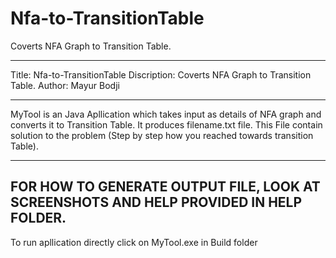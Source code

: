 # Nfa-to-TransitionTable
Coverts NFA Graph to Transition Table.


--------------------
Title: Nfa-to-TransitionTable
Discription: Coverts NFA Graph to Transition Table.
Author: Mayur Bodji

--------------------


MyTool is an Java Apllication which takes input as details of NFA graph and converts it to Transition Table.
It produces filename.txt file. 
This File contain solution to the problem (Step by step how you reached towards transition Table).

------------------
FOR HOW TO GENERATE OUTPUT FILE, LOOK AT SCREENSHOTS AND HELP PROVIDED IN HELP FOLDER.
------------------

To run apllication directly click on MyTool.exe in Build folder
